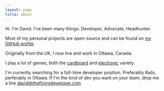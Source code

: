 ```yaml
---
layout: page
title: about
---
```


Hi. I'm David. I've been many things: Developer, Advocate, Headhunter.

Most of my personal projects are open-source and can be found on [my GitHub profile](http://github.com/davefp).

Originally from the UK, I now live and work in Ottawa, Canada.

I play a lot of games, both the [cardboard](http://boardgamegeek.com/collection/user/davefp) and [electronic](http://steamcommunity.com/id/davefp) variety.

I'm currently searching for a full-time developer position. Preferably Rails, perferably in Ottawa. If I'm the kind of dev you want on your team, drop me a line [david@theflyingdeveloper.com](mailto:david@theflyingdeveloper.com)